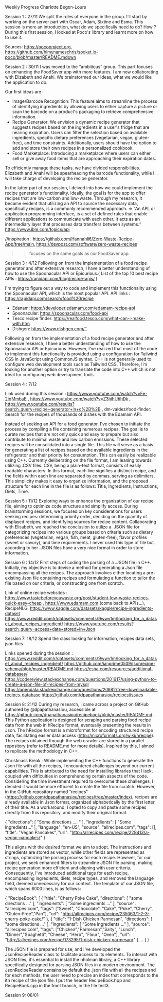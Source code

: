 Weekly Progress Charlotte Begon-Lours
  
Session 1 : 27/11 
We split the roles of everyone in the group. I’ll start by working on the server part with Oscar, Adam, Sixtine and Esma. This session is more an introduction, what do we specifically need to do? How ? During this first session, I looked at Poco's library and learnt more on how to use it. 

Sources: https://pocoproject.org, https://github.com/himynameschris/socket.io-poco/blob/master/README.mdown

Session 2 : 30/11
I was moved to the “ambitious” group. This part focuses on enhancing the FoodSaver app with more features. I am now collaborating with Elizabeth and Anahi. We brainstormed our ideas, what we would like the application to do. 

Our first ideas are : 
- Image/Barcode Recognition: This feature aims to streamline the process of identifying ingredients by allowing users to either capture a picture or scan the barcode on a product's packaging to retrieve comprehensive information.
- Recipe Generator: We envision a dynamic recipe generator that suggests recipes based on the ingredients in a user's fridge that are nearing expiration. Users can filter the selection based on available ingredients, specific dietary preferences (vegetarian, vegan, gluten-free), and time constraints. Additionally, users should have the option to add and store their own recipes in a personalized cookbook.
- Food Marketplace: Introducing a marketplace where users can either sell or give away food items that are approaching their expiration dates.

To efficiently manage these tasks, we have divided responsibilities. Elizabeth and Anahi will be spearheading the barcode functionality, while I will take charge of developing the recipe generator. 

In the latter part of our session, I delved into how we could implement the recipe generator's functionality. Ideally, the goal is for the app to offer recipes that are low-carbon and low-waste. Through my research, it became evident that utilizing an API to source the necessary data, specifically recipes, is a commonly recommended approach.
=> “An API, or application programming interface, is a set of defined rules that enable different applications to communicate with each other. It acts as an intermediary layer that processes data transfers between systems.“
https://www.ibm.com/topics/api

//inspiration : https://github.com/Hannahli6/Zero-Waste-Recipe-App/tree/main, https://devpost.com/software/zero-waste-recipes
>> focuses on the same goals as our FoodSaver app.

Session 3 : 4/12
Following on from the implementation of a food recipe generator and after extensive research, I have a better understanding of how to use the Spoonacular API or Epicurious.( List of the top 10 best recipe APIs : https://rapidapi.com/blog/recipe-apis/ ) 

I'm trying to figure out a way to code and implement this functionality using the Spoonacular API, which is the most popular API.
API links : https://rapidapi.com/search/food%20recipe
- Edanam: https://developer.edamam.com/edamam-recipe-api
- Spoonacular: https://spoonacular.com/food-api
- Tesco recipe finder: https://realfood.tesco.com/what-can-i-make-with.htm
- Dishgen: https://www.dishgen.com/``

Following on from the implementation of a food recipe generator and after extensive research, I have a better understanding of how to use the Spoonacular API or Epicurious. However, I've realized that most of the code to implement this functionality is provided using a configuration for Tailwind CSS in JavaScript using CommonJS syntax.  C++ is not generally used to configure web development tools such as Tailwind CSS. Therefore, I’m looking for another option or try to translate the code into C++ which is not ideal for configuring web development tools.


Session 4 : 7/12

Link used during this session : https://www.youtube.com/watch?v=Ee-2iqMmbaE , https://www.youtube.com/watch?v=Z3hihUtihDk , https://www.youtube.com/results?search_query=recipe+generator+in+c%2B%2B , dm-valdez/food-finder: Search for the recipes of thousands of dishes with the Edamam API.  

Instead of seeking an API for a food generator, I've chosen to initiate the process by compiling a file containing numerous recipes. The goal is to curate recipes that are not only quick and easy to prepare but also contribute to minimal waste and low carbon emissions. These selected recipes will be consolidated into a single file. This file will serve as a basis for generating a list of recipes based on the available ingredients in the refrigerator and their priority for consumption. This can easily be realizable using C++.
Currently deliberating on the file format, I am leaning towards utilizing .CSV files. CSV, being a plain-text format, consists of easily readable characters. In this format, each line signifies a distinct recipe, and the fields within each line are separated by commas, serving as delimiters. This simplicity makes it easy to organize information, and the proposed structure for each line in the file is as follows: Title, Ingredients, Instructions, Diets, Time.


Session 5 : 11/12
Exploring ways to enhance the organization of our recipe file, aiming to optimize code structure and simplify access. During brainstorming sessions, we focused on key considerations for users seeking recipes: determining priority order, deciding on the quantity of displayed recipes, and identifying sources for recipe content. Collaborating with Elisabeth, we reached the conclusion to utilize a .JSON file for categorizing recipes into various groups based on criteria such as dietary preferences (vegetarian, vegan, fish, meat, gluten-free), flavor profiles (sweet or savory), and time requirements. I never used this type of file but according to her .JSON files have a very nice format in order to store information.


Session 6 : 14/12
First steps of coding the parsing of a .JSON file in C++.
Initially, my objective is to devise a method for generating a Json file encompassing all the recipes. The approach involves either locating a pre-existing Json file containing recipes and formulating a function to tailor the file based on our criteria, or constructing one from scratch.

Link of online recipe websites : https://www.tastebeforeyouwaste.org/post/student-low-waste-recipes-quick-easy-cheap , https://www.edamam.com (come back to APIs…), ​​RecipeNLG, 
https://www.kaggle.com/datasets/kaggle/recipe-ingredients-dataset
https://www.reddit.com/r/datasets/comments/9wwv1m/looking_for_a_dataset_about_recipes_ingredient/ 
https://www.youtube.com/results?search_query=access+data+stored+in+Json 

Session 7: 18/12 
Spend the class looking for information, recipes data sets, json files 

Links opened during the session : 
https://www.reddit.com/r/datasets/comments/9wwv1m/looking_for_a_dataset_about_recipes_ingredient/ 
https://github.com/ianprime0509/jsonrecipe-schema/blob/master/README.md 
https://esha.com/resources/additional-databases/ 
https://codereview.stackexchange.com/questions/201617/using-python-to-create-a-json-file-of-recipes-from-mysql 
https://opendata.stackexchange.com/questions/20982/free-downloadable-recipes-database 
https://github.com/dpapathanasiou/recipes/issues 

Session 8: 21/12
During my research, I came across a project on GitHub authored by @dpapathanasiou, accessible at https://github.com/dpapathanasiou/recipebook/blob/master/README.md . This Python application is designed for scraping and parsing food recipe data from the web in hRecipe format, eventually presenting the results in Json. The hRecipe format is a microformat for encoding structured recipe data, facilitating easier data access (http://microformats.org/wiki/hrecipe). The recipes obtained through the web crawler are stored in a parallel repository (refer to README.md for more details). Inspired by this, I aimed to replicate the methodology in C++.

Christmass Break : 
While implementing the C++ functions to generate the Json file with all the recipes, I encountered challenges beyond our current capabilities. This is attributed to the need for installing libraries that I lack, coupled with difficulties in comprehending certain aspects of the code. Considering the time investment required to overcome these challenges, I decided it would be more efficient to create the file from scratch.
However, in the GitHub repository named "recipes" (https://github.com/dpapathanasiou/recipes/tree/master/index), recipes are already available in Json format, organized alphabetically by the first letter of their title. As a workaround, I opted to copy and paste some recipes directly from this repository, and modify their original format.

{
    "directions": [
        "Some directions .... "
    ],
    "ingredients": [
        "Some ingredients..."
    ],
    "language": "en-US",
    "source": "allrecipes.com",
    "tags": [],
    "title": "Vegan Pancakes",
    "url": "http://allrecipes.com/recipe/228413/a-vegan-pancakes/"
}

This aligns with the desired format we aim to adopt. The instructions and ingredients are stored as vector<string>, while other fields are represented as strings, optimizing the parsing process for each recipe. However, for our project, we seek enhanced filters to streamline JSON file parsing, making recipe generation more efficient and aligning with user criteria. Consequently, I've introduced additional tags for each recipe, encompassing ingredients, diets, recipe types, and removed the language field, deemed unnecessary for our context. The template of our JSON file, which spans 6000 lines, is as follows:

{
    "RecipeBook": [
        {
            "title": "Cherry Poke Cake",
            "directions": [
               "some directions ..." 
                ],
            "ingredients": [
                "Some ingredients ..."
                ],
            "source": "allrecipes.com",
            "tags": ["Sweet", "Chocolate", "Cake", "Poke", "Cherry", "Gluten-Free","Pan"],
            "url": "http://allrecipes.com/recipe/235063/1-2-3-cherry-poke-cake/"
        },
        {
            "title": "1-Dish Chicken Parmesan",
            "directions": [
               "some directions ..." 
                ],
            "ingredients": [
                "Some ingredients ..."
                ],
            "source": "allrecipes.com",
            "tags": ["Chicken","Parmesan","Salty", "Lunch", "Dinner","Spaghetti", "Cheese", "Herb", "Flour", "Oven"],
            "url": "http://allrecipes.com/recipe/173295/1-dish-chicken-parmesan/"
        },
…]
}

The JSON file is prepared for use, and I've developed the JsonRecipeReader class to facilitate access to its elements. To interact with JSON files, it's essential to install the nholman library, a C++ library specifically designed for parsing JSON files in a modern environment.
The JsonRecipeReader contains by default the .json file with all the recipes and for each methods, the user need to precise an index that corresponds to the ith recipe of the json file. 
I put the header RecipeBook.hpp and RecipeBook.cpp in the front branch, in the file test3. 

Session 9: 08/01

